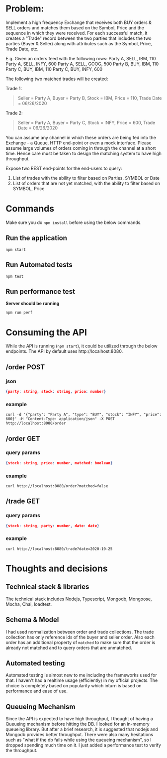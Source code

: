 # Problem:
Implement a high frequency Exchange that receives both BUY orders & SELL orders and matches them based on the Symbol, Price and the sequence in which they were received. For each successful match, it creates a "Trade" record between the two parties that includes the two parties (Buyer & Seller) along with attributes such as the Symbol, Price, Trade Date, etc.

E.g.
Given an orders feed with the following rows:
Party A, SELL, IBM, 110
Party A, SELL, INFY, 600
Party A, SELL, GOOG, 500
Party B, BUY, IBM, 110
Party C, BUY, IBM, 110
Party C, BUY, INFY, 600

The following two matched trades will be created:

Trade 1:
>Seller = Party A, Buyer = Party B, Stock = IBM, Price = 110, Trade Date = 06/26/2020

Trade 2:
>Seller = Party A, Buyer = Party C, Stock = INFY, Price = 600, Trade Date = 06/26/2020

You can assume any channel in which these orders are being fed into the Exchange - a Queue, HTTP end-point or even a mock interface. Please assume large volumes of orders coming in through the channel at a short time. Hence care must be taken to design the matching system to have high throughput.

Expose two REST end-points for the end-users to query:
1. List of trades with the ability to filter based on Parties, SYMBOL or Date
2. List of orders that are not yet matched, with the ability to filter based on SYMBOL, Price

# Commands
 Make sure you do `npm install` before using the below commands.

 ## Run the application
 ```shell
 npm start
 ```
## Run Automated tests
```shell
npm test
```
## Run performance test
**Server should be running**
```shell
npm run perf
```

# Consuming the API
While the API is running (`npm start`), it could be utilized through the below endpoints.
The API by default uses http://localhost:8080.

## /order POST
### json 
```json
{party: string, stock: string, price: number}
```
### example
```shell
curl -d '{"party": "Party A", "type": "BUY", "stock": "INFY", "price": 600}' -H "Content-Type: application/json" -X POST http://localhost:8080/order
```

## /order GET
### query params 
```json
{stock: string, price: number, matched: boolean}
```
### example
```shell
curl http://localhost:8080/order?matched=false
```

## /trade GET
### query params 
```json
{stock: string, party: number, date: date}
```
### example
```shell
curl http://localhost:8080/trade?date=2020-10-25
```

# Thoughts and decisions

## Technical stack & libraries
The technical stack includes Nodejs, Typescript, Mongodb, Mongoose, Mocha, Chai, loadtest.

## Schema & Model
I had used normalization between order and trade collections. The trade collection has only reference ids of the buyer and seller order. Also each order has an additional property of `matched` to make sure that the order is already not matched and to query orders that are unmatched.

## Automated testing
Automated testing is almost new to me including the frameworks used for that. I haven't had a realtime usage (efficiently) in my official projects.
The choice is completely based on popularity which inturn is based on performance and ease of use.

## Queueing Mechanism
Since the API is expected to have high throughput, I thought of having a Queueing mechanism before hitting the DB. I looked for an in-memory queueing library. But after a brief research, it is suggested that nodejs and Mongodb provides better throughput. There were also many hesitations such as "what if the db fails while using the queueing mechanism", so I dropped spending much time on it. I just added a performance test to verify the throughput.

